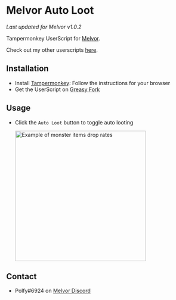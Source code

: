 # Melvor Auto Loot

_Last updated for Melvor v1.0.2_

Tampermonkey UserScript for [Melvor](https://melvoridle.com/).

Check out my other userscripts [here](https://pierreyvesflamand.github.io/Polfy-Melvor-UserScripts/).

## Installation

-   Install [Tampermonkey](https://www.tampermonkey.net/): Follow the instructions for your browser
-   Get the UserScript on [Greasy Fork](https://greasyfork.org/en/scripts/435548)

## Usage

-   Click the `Auto Loot` button to toggle auto looting

    <img src="https://raw.githubusercontent.com/PierreYvesFlamand/Melvor-Auto-Loot/main/autoLootExample.png" width="350" title="Example of monster items drop rates" alt="Example of monster items drop rates">

## Contact

-   Polfy#6924 on [Melvor Discord](https://discord.gg/melvoridle)
